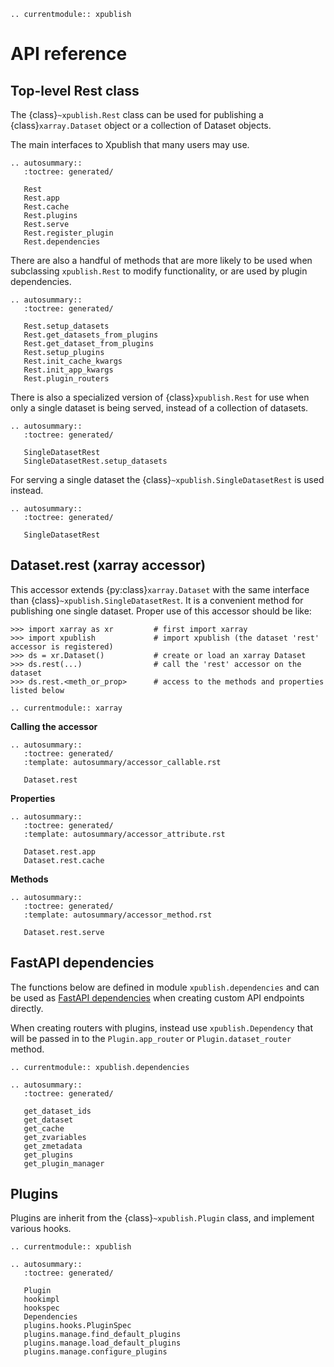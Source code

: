 ```{eval-rst}
.. currentmodule:: xpublish
```

# API reference

## Top-level Rest class

The {class}`~xpublish.Rest` class can be used for publishing a
{class}`xarray.Dataset` object or a collection of Dataset objects.

The main interfaces to Xpublish that many users may use.

```{eval-rst}
.. autosummary::
   :toctree: generated/

   Rest
   Rest.app
   Rest.cache
   Rest.plugins
   Rest.serve
   Rest.register_plugin
   Rest.dependencies
```

There are also a handful of methods that are more likely to be used
when subclassing `xpublish.Rest` to modify functionality, or are used
by plugin dependencies.

```{eval-rst}
.. autosummary::
   :toctree: generated/

   Rest.setup_datasets
   Rest.get_datasets_from_plugins
   Rest.get_dataset_from_plugins
   Rest.setup_plugins
   Rest.init_cache_kwargs
   Rest.init_app_kwargs
   Rest.plugin_routers
```

There is also a specialized version of {class}`xpublish.Rest` for use
when only a single dataset is being served, instead of a collection
of datasets.

```{eval-rst}
.. autosummary::
   :toctree: generated/

   SingleDatasetRest
   SingleDatasetRest.setup_datasets
```

For serving a single dataset the {class}`~xpublish.SingleDatasetRest` is used instead.

```{eval-rst}
.. autosummary::
   :toctree: generated/

   SingleDatasetRest
```

## Dataset.rest (xarray accessor)

This accessor extends {py:class}`xarray.Dataset` with the same interface than
{class}`~xpublish.SingleDatasetRest`. It is a convenient method for publishing one single
dataset. Proper use of this accessor should be like:

```
>>> import xarray as xr         # first import xarray
>>> import xpublish             # import xpublish (the dataset 'rest' accessor is registered)
>>> ds = xr.Dataset()           # create or load an xarray Dataset
>>> ds.rest(...)                # call the 'rest' accessor on the dataset
>>> ds.rest.<meth_or_prop>      # access to the methods and properties listed below
```

```{eval-rst}
.. currentmodule:: xarray
```

**Calling the accessor**

```{eval-rst}
.. autosummary::
   :toctree: generated/
   :template: autosummary/accessor_callable.rst

   Dataset.rest
```

**Properties**

```{eval-rst}
.. autosummary::
   :toctree: generated/
   :template: autosummary/accessor_attribute.rst

   Dataset.rest.app
   Dataset.rest.cache
```

**Methods**

```{eval-rst}
.. autosummary::
   :toctree: generated/
   :template: autosummary/accessor_method.rst

   Dataset.rest.serve
```

## FastAPI dependencies

The functions below are defined in module `xpublish.dependencies` and can
be used as [FastAPI dependencies](https://fastapi.tiangolo.com/tutorial/dependencies)
when creating custom API endpoints directly.

When creating routers with plugins, instead use `xpublish.Dependency` that will be
passed in to the `Plugin.app_router` or `Plugin.dataset_router` method.

```{eval-rst}
.. currentmodule:: xpublish.dependencies
```

```{eval-rst}
.. autosummary::
   :toctree: generated/

   get_dataset_ids
   get_dataset
   get_cache
   get_zvariables
   get_zmetadata
   get_plugins
   get_plugin_manager
```

## Plugins

Plugins are inherit from the {class}`~xpublish.Plugin` class, and implement various hooks.

```{eval-rst}
.. currentmodule:: xpublish
```

```{eval-rst}
.. autosummary::
   :toctree: generated/

   Plugin
   hookimpl
   hookspec
   Dependencies
   plugins.hooks.PluginSpec
   plugins.manage.find_default_plugins
   plugins.manage.load_default_plugins
   plugins.manage.configure_plugins
```
